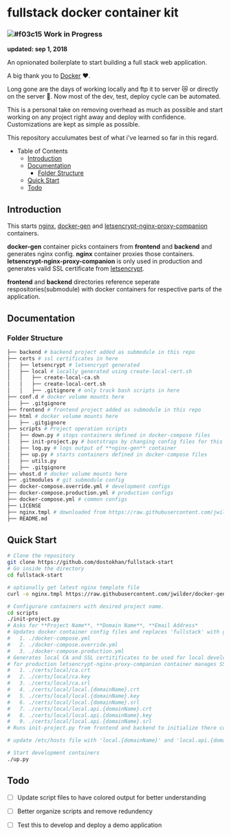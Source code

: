 # fullstack docker container kit 
### ![#f03c15](https://placehold.it/15/f03c15/000000?text=+) Work in Progress 
**updated: sep 1, 2018**

An opnionated boilerplate to start building a full stack web application.

A big thank you to [Docker](https://www.docker.com/) :heart:. 

Long gone are the days of working locally and ftp it to server :crying_cat_face: or directly on the server :grimacing:.
Now most of the dev, test, deploy cycle can be automated.

This is a personal take on removing overhead as much as possible and start working on any project right away and deploy with confidence.
Customizations are kept as simple as possible.

This repository acculumates best of what i've learned so far in this regard.


- Table of Contents
  - [Introduction](#introduction)
  - [Documentation](#documentation)
    - [Folder Structure](#folder-structure)
  - [Quick Start](#quick-start)
  - [Todo](#todo)

## Introduction
This starts [nginx](https://hub.docker.com/_/nginx/), [docker-gen](https://github.com/jwilder/docker-gen) and [letsencrypt-nginx-proxy-companion](https://github.com/JrCs/docker-letsencrypt-nginx-proxy-companion) containers.

**docker-gen** container picks containers from **frontend** and **backend** and generates nginx config.
**nginx** container proxies those containers.
**letsencrypt-nginx-proxy-companion** is only used in production and generates valid SSL certificate from [letsencrypt](https://letsencrypt.org/).

**frontend** and **backend** directories reference seperate respositories(submodule) with docker containers for respective parts of the application.


## Documentation
### Folder Structure
```bash
├── backend # backend project added as submodule in this repo
├── certs # ssl certificates in here
│   ├── letsencrypt # letsencrypt generated
│   ├── local # locally generated using create-local-cert.sh
│   │   ├── create-local-ca.sh
│   │   ├── create-local-cert.sh
│   │   ├── .gitignore # only track bash scripts in here 
├── conf.d # docker volume mounts here
│   ├── .gitgignore
├── frontend # frontend project added as submodule in this repo
├── html # docker volume mounts here
│   ├── .gitgignore
├── scripts # Project operation scripts
│   ├── down.py # stops containers defined in docker-compose files
│   ├── init-project.py # bootstraps by changing config files for this and frontend and backend repo
│   ├── log.py # logs output of **nginx-gen** container
│   ├── up.py # starts containers defined in docker-compose files
│   ├── utils.py  
│   ├── .gitgignore
├── vhost.d # docker volume mounts here
├── .gitmodules # git submodule config
├── docker-compose.override.yml # development configs
├── docker-compose.production.yml # production configs
├── docker-compose.yml # common configs
├── LICENSE
├── nginx.tmpl # downloaded from https://raw.githubusercontent.com/jwilder/docker-gen/master/templates/nginx.tmpl
├── README.md
```

## Quick Start

```bash
# Clone the repository
git clone https://github.com/dostokhan/fullstack-start 
# Go inside the directory
cd fullstack-start

# optionally get latest nginx template file 
curl -o nginx.tmpl https://raw.githubusercontent.com/jwilder/docker-gen/master/templates/nginx.tmpl

# Configurare containers with desired project name.
cd scripts
./init-project.py
# Asks for **Project Name**, **Domain Name**, **Email Address* 
# Updates docker container config files and replaces 'fullstack' with given **Project Name**. i.e. network name
#   1. ./docker-compose.yml
#   2. ./docker-compose.override.yml
#   3. ./docker-compose.production.yml
# Generates local CA and SSL certitificates to be used for local development. local CA should be imported to Chrome to see green on https.
# for production letsencrypt-nginx-proxy-companion container manages SSL certificates from letsencrypt
#   1. ./certs/local/ca.crt
#   2. ./certs/local/ca.key
#   3. ./certs/local/ca.srl
#   4. ./certs/local/local.{domainName}.crt
#   5. ./certs/local/local.{domainName}.key
#   6. ./certs/local/local.{domainName}.srl
#   7. ./certs/local/local.api.{domainName}.crt
#   8. ./certs/local/local.api.{domainName}.key
#   9. ./certs/local/local.api.{domainName}.srl
# Runs init-project.py from frontend and backend to initialize there config files. better documented in their respective repository.

# update /etc/hosts file with 'local.{domainName}' and 'local.api.{domainName}' pointing to 127.0.0.1.

# Start development containers
./up.py
```

## Todo
-  [ ] Update script files to have colored output for better understanding
-  [ ] Better organize scripts and remove redundency
-  [ ] Test this to develop and deploy a demo application

